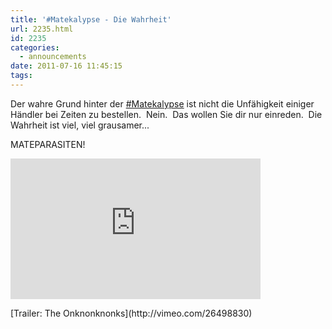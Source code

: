 ```yaml
---
title: '#Matekalypse - Die Wahrheit'
url: 2235.html
id: 2235
categories:
  - announcements
date: 2011-07-16 11:45:15
tags:
---
```


Der wahre Grund hinter der [#Matekalypse](https://twitter.com/#!/search/%23matekalypse) ist nicht die Unfähigkeit einiger Händler bei Zeiten zu bestellen.  Nein.  Das wollen Sie dir nur einreden.  Die Wahrheit ist viel, viel grausamer...

MATEPARASITEN!

<iframe src="http://player.vimeo.com/video/26498830?title=0&amp;byline=0&amp;portrait=0" width="400" height="225" frameborder="0"></iframe><p>[Trailer: The Onknonknonks](http://vimeo.com/26498830)